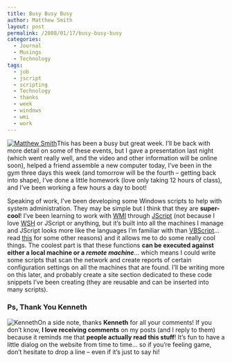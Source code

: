 ```yaml
---
title: Busy Busy Busy
author: Matthew Smith
layout: post
permalink: /2008/01/17/busy-busy-busy
categories:
  - Journal
  - Musings
  - Technology
tags:
  - job
  - jscript
  - scripting
  - Technology
  - thanks
  - week
  - windows
  - wmi
  - work
---
```

<a href="http://archive.digivation.net/wp-content/uploads/2006/06/matthew.jpg" rel="lightbox" title="Matthew Smith"><img src="http://archive.digivation.net/wp-content/uploads/2006/06/matthew.thumbnail.jpg" class="left" alt="Matthew Smith" /></a>This has been a busy but great week. I&#8217;ll be back with more detail on some of these events, but I gave a presentation last night (which went really well, and the video and other information will be online soon), helped a friend assemble a new computer today, I&#8217;ve been in the gym three days this week (and tomorrow will be the fourth &#8211; getting back into shape), I&#8217;ve done a little homework (love only taking 12 hours of class), and I&#8217;ve been working a few hours a day to boot!

Speaking of work, I&#8217;ve been developing some Windows scripts to help with system administration. They may be simple but I think that they are **super-cool**! I&#8217;ve been learning to work with [WMI][1] through [JScript][2] (not because I love [WSH][3] or JScript or anything, but it&#8217;s built into all the machines I manage and JScript looks more like the languages I&#8217;m familiar with than [VBScript][4]&#8230; read [this][5] for some other reasons) and it allows me to do some really cool things. The coolest part is that these functions **can be executed against either a local machine or a *remote machine***&#8230; which means I could write some scripts that scan the network and create reports of certain configuration settings on all the machines that are found. I&#8217;ll be writing more on this later, and probably create a site section dedicated to these code snippets I&#8217;ve been creating (they are reusable and can be inserted into many scripts).

### Ps, Thank You Kenneth

<img src="http://archive.digivation.net/wp-content/uploads/2008/01/kenneth.thumbnail.jpg" class="right" alt="Kenneth" />On a side note, thanks **Kenneth** for all your comments! If you don&#8217;t know, **I love receiving comments** on my posts (and I reply to them) because it reminds me that **people actually read this stuff**! It&#8217;s fun to have a little dialog on the website from time to time&#8230; so if you&#8217;re feeling game, don&#8217;t hesitate to drop a line &#8211; even if it&#8217;s just to say hi!

 [1]: http://en.wikipedia.org/wiki/Windows_Management_Instrumentation
 [2]: http://en.wikipedia.org/wiki/JScript
 [3]: http://en.wikipedia.org/wiki/Windows_Script_Host
 [4]: http://en.wikipedia.org/wiki/VBScript
 [5]: http://www.windowsdevcenter.com/pub/a/windows/2007/06/19/eight-reasons-windows-administrators-should-learn-jscript-instead-of-vbscript.ht